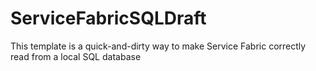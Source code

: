 # ServiceFabricSQLDraft
This template is a quick-and-dirty way to make Service Fabric correctly read from a local SQL database
